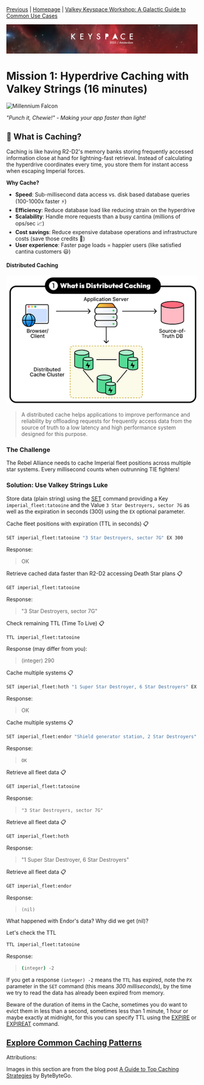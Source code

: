 [Previous](../docs/missions.md) | [Homepage](../README.md) | [Valkey Keyspace Workshop: A Galactic Guide to Common Use Cases](../README.md)

![Keyspace](../../../static/img/keyspace-backdrop.png)

# Mission 1: Hyperdrive Caching with Valkey Strings (16 minutes)

![Millennium Falcon](https://media2.giphy.com/media/v1.Y2lkPTc5MGI3NjExOXEyYzA5MzhydjY3NWRybnNzd252YzFlc3VzZ3JkMjZqd3lhaWdjNSZlcD12MV9pbnRlcm5hbF9naWZfYnlfaWQmY3Q9Zw/SiEz6hxdcJuOf2n3TE/giphy.gif)

*"Punch it, Chewie!" - Making your app faster than light!*

## 🌟 What is Caching?
Caching is like having R2-D2's memory banks storing frequently accessed information close at hand for lightning-fast retrieval. Instead of calculating the hyperdrive coordinates every time, you store them for instant access when escaping Imperial forces.

**Why Cache?**
- **Speed**: Sub-millisecond data access vs. disk based database queries (100-1000x faster ⚡)
- **Efficiency**: Reduce database load like reducing strain on the hyperdrive
- **Scalability**: Handle more requests than a busy cantina (millions of ops/sec 📈)
- **Cost savings**: Reduce expensive database operations and infrastructure costs (save those credits 💸)
- **User experience**: Faster page loads = happier users (like satisfied cantina customers 😃)

#### Distributed Caching

![Distributed-caching](../../../static/img/caching_01-distributed-caching.png)

> A distributed cache helps applications to improve performance and reliability by offloading requests for frequently access data from the source of truth to a low latency and high performance system designed for this purpose.

### The Challenge
The Rebel Alliance needs to cache Imperial fleet positions across multiple star systems. Every millisecond counts when outrunning TIE fighters!

### Solution: Use Valkey Strings Luke

Store data (plain string) using the [SET](https://valkey.io/commands/set/) command providing a Key `imperial_fleet:tatooine` and the Value `3 Star Destroyers, sector 7G` as well as the expiration in seconds (300) using the `EX` optional parameter.

Cache fleet positions with expiration (TTL in seconds) 📋

```bash
SET imperial_fleet:tatooine "3 Star Destroyers, sector 7G" EX 300
```

Response:
> OK

Retrieve cached data faster than R2-D2 accessing Death Star plans 📋

```bash
GET imperial_fleet:tatooine
```

Response:
> "3 Star Destroyers, sector 7G"

Check remaining TTL (Time To Live) 📋

```bash
TTL imperial_fleet:tatooine
```

Response (may differ from you):
> (integer) 290

Cache multiple systems 📋
```bash
SET imperial_fleet:hoth "1 Super Star Destroyer, 6 Star Destroyers" EX 600
```

Response:
> OK

Cache multiple systems 📋

```bash
SET imperial_fleet:endor "Shield generator station, 2 Star Destroyers" PX 300
```

Response:
> ```OK```

Retrieve all fleet data 📋
```bash
GET imperial_fleet:tatooine
```

Response:
> ```"3 Star Destroyers, sector 7G"```

Retrieve all fleet data 📋

```bash
GET imperial_fleet:hoth  
```

Response:
> "1 Super Star Destroyer, 6 Star Destroyers"

Retrieve all fleet data 📋

```bash
GET imperial_fleet:endor
```

Response:
> ```
> (nil)
> ```

What happened with Endor's data? Why did we get (nil)?

Let's check the TTL 
```bash
TTL imperial_fleet:tatooine
```

Response:
> ```bash
> (integer) -2
> ```

If you get a response `(integer) -2` means the `TTL` has expired, note the `PX` parameter in the `SET` command (this means _300 milliseconds_), by the time we try to read the data has already been expired from memory.

Beware of the duration of items in the Cache, sometimes you do want to evict them in less than a second, sometimes less than 1 minute, 1 hour or maybe exactly at midnight, for this you can specify TTL using the [EXPIRE](https://valkey.io/commands/expire/) or [EXPIREAT](https://valkey.io/commands/expireat/) command.

## [Explore Common Caching Patterns](../caching/deep-dive.md)

Attributions:

Images in this section are from the blog post [A Guide to Top Caching Strategies](https://blog.bytebytego.com/p/a-guide-to-top-caching-strategies) by ByteByteGo.
